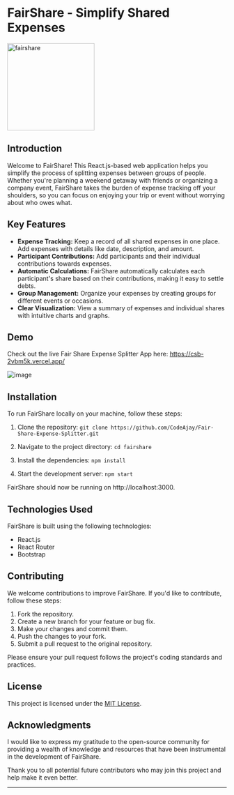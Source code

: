 # FairShare - Simplify Shared Expenses

<img src="https://github.com/CodeAjay/Fair-Share-Expense-Splitter/assets/58427577/86fc4978-f4cd-40af-99e0-8712f034fc48" alt="fairshare" width="200">


## Introduction

Welcome to FairShare! This React.js-based web application helps you simplify the process of splitting expenses between groups of people. Whether you're planning a weekend getaway with friends or organizing a company event, FairShare takes the burden of expense tracking off your shoulders, so you can focus on enjoying your trip or event without worrying about who owes what.

## Key Features

- **Expense Tracking:** Keep a record of all shared expenses in one place. Add expenses with details like date, description, and amount.
- **Participant Contributions:** Add participants and their individual contributions towards expenses.
- **Automatic Calculations:** FairShare automatically calculates each participant's share based on their contributions, making it easy to settle debts.
- **Group Management:** Organize your expenses by creating groups for different events or occasions.
- **Clear Visualization:** View a summary of expenses and individual shares with intuitive charts and graphs.

## Demo

Check out the live Fair Share Expense Splitter App here: https://csb-2vbm5k.vercel.app/

![image](https://github.com/CodeAjay/Fair-Share-Expense-Splitter/assets/58427577/93f166e0-eafe-4e06-8a71-b659c35565e2)


## Installation

To run FairShare locally on your machine, follow these steps:

1. Clone the repository:
```git clone https://github.com/CodeAjay/Fair-Share-Expense-Splitter.git```

2. Navigate to the project directory:
```cd fairshare```

3. Install the dependencies:
```npm install```

4. Start the development server:
```npm start```

FairShare should now be running on http://localhost:3000.

## Technologies Used

FairShare is built using the following technologies:

- React.js
- React Router 
- Bootstrap

## Contributing

We welcome contributions to improve FairShare. If you'd like to contribute, follow these steps:

1. Fork the repository.
2. Create a new branch for your feature or bug fix.
3. Make your changes and commit them.
4. Push the changes to your fork.
5. Submit a pull request to the original repository.

Please ensure your pull request follows the project's coding standards and practices.

## License

This project is licensed under the [MIT License](LICENSE).

## Acknowledgments

I would like to express my gratitude to the open-source community for providing a wealth of knowledge and resources that have been instrumental in the development of FairShare.

Thank you to all potential future contributors who may join this project and help make it even better.

---
